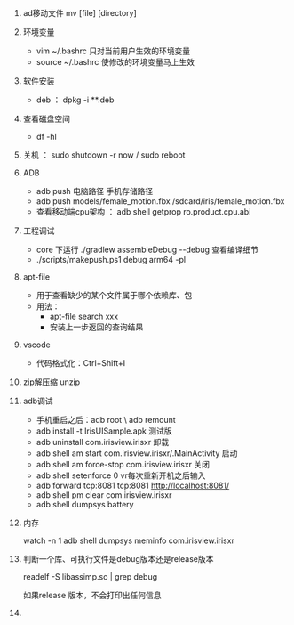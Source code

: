 1. ad移动文件   mv [file] [directory]

2. 环境变量
   - vim ~/.bashrc 只对当前用户生效的环境变量
   - source ~/.bashrc 使修改的环境变量马上生效

3. 软件安装
   - deb ： dpkg -i **.deb

4. 查看磁盘空间
   - df -hl

5. 关机 ： sudo shutdown -r now / sudo reboot

6. ADB
   -  adb push 电脑路径  手机存储路径  
   - adb push models/female_motion.fbx /sdcard/iris/female_motion.fbx
   - 查看移动端cpu架构 ： adb shell getprop ro.product.cpu.abi

7. 工程调试
   - core 下运行 ./gradlew assembleDebug --debug  查看编译细节
   - ./scripts/makepush.ps1 debug arm64 -pl
   
8. apt-file
   - 用于查看缺少的某个文件属于哪个依赖库、包
   - 用法：
     - apt-file search xxx
     - 安装上一步返回的查询结果

9. vscode
   - 代码格式化：Ctrl+Shift+I

10. zip解压缩 unzip

11. adb调试
    - 手机重启之后：adb root  \  adb remount
    - adb install -t IrisUISample.apk  测试版
    - adb uninstall com.irisview.irisxr 卸载
    - adb shell am start com.irisview.irisxr/.MainActivity  启动
    - adb shell am force-stop com.irisview.irisxr  关闭
    - adb shell setenforce 0 vr每次重新开机之后输入
    - adb forward tcp:8081 tcp:8081     [http://localhost:8081/](http://localhost:8081/)
    - adb shell pm clear com.irisview.irisxr  
    - adb shell dumpsys battery
    
12. 内存

    watch -n 1 adb shell dumpsys meminfo com.irisview.irisxr

13. 判断一个库、可执行文件是debug版本还是release版本

    readelf -S libassimp.so | grep debug

    如果release 版本，不会打印出任何信息

14. 

    

























